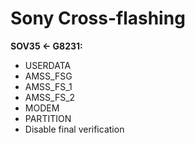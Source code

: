 # Sony Cross-flashing

**SOV35 <- G8231:**
* USERDATA
* AMSS_FSG
* AMSS_FS_1
* AMSS_FS_2
* MODEM
* PARTITION
* Disable final verification
